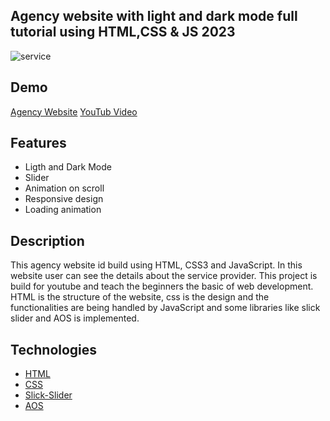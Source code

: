 ## Agency website with light and dark mode full tutorial using HTML,CSS & JS 2023

<img src="https://res.cloudinary.com/ghazni/image/upload/v1680776290/White_Green_Modern_Bold_Guide_to_Web_3.0_Youtube_Thumbnail_8_jfjtwl.png" alt="service"/>

## Demo

[Agency Website](https://callie-park-profile.netlify.app/)
[YouTub Video](https://youtu.be/ef5CNGo7tJQ)

## Features

- Ligth and Dark Mode
- Slider
- Animation on scroll
- Responsive design
- Loading animation


## Description
This agency website id build using HTML, CSS3 and JavaScript. In this website user can see the details about the service provider. This project is build for youtube and teach the beginners the basic of web development. HTML is the structure of the website, css is the design and the functionalities are being handled by JavaScript and some libraries like slick slider and AOS is implemented.



## Technologies
- [HTML](https://www.w3schools.com/html/)
- [CSS](https://www.w3schools.com/css/)
- [Slick-Slider](https://kenwheeler.github.io/slick/)
- [AOS](https://michalsnik.github.io/aos/)
